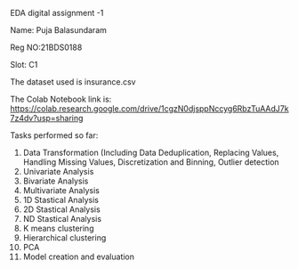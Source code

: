 EDA digital assignment -1 

Name: Puja Balasundaram

Reg NO:21BDS0188

Slot: C1

The dataset used is insurance.csv

The Colab Notebook link is:
https://colab.research.google.com/drive/1cgzN0djsppNccyg6RbzTuAAdJ7k7z4dv?usp=sharing

Tasks performed so far:

1. Data Transformation (Including Data Deduplication, Replacing Values, Handling Missing Values, Discretization and Binning, Outlier detection
2. Univariate Analysis
3. Bivariate Analysis
4. Multivariate Analysis
5. 1D Stastical Analysis
6. 2D Stastical Analysis
7. ND Stastical Analysis
8. K means clustering
9. Hierarchical clustering
10. PCA
11. Model creation and evaluation 

